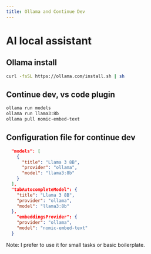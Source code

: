 ```yaml
---
title: Ollama and Continue Dev
---
```


# AI local assistant

## Ollama install
````bash
curl -fsSL https://ollama.com/install.sh | sh
````

## Continue dev, vs code plugin
````bash
ollama run models
ollama run llama3:8b
ollama pull nomic-embed-text
````

## Configuration file for continue dev
````json
  "models": [
    {
      "title": "Llama 3 8B",
      "provider": "ollama",
      "model": "llama3:8b"
    }
  ],
  "tabAutocompleteModel": {
    "title": "Llama 3 8B",
    "provider": "ollama",
    "model": "llama3:8b"
  },
    "embeddingsProvider": {
    "provider": "ollama",
    "model": "nomic-embed-text"
  }
````

Note: I prefer to use it for small tasks or basic boilerplate.